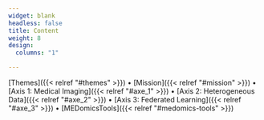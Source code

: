 ```yaml
---
widget: blank
headless: false
title: Content
weight: 8
design:
  columns: "1"  

---
```


[Themes]({{< relref "#themes" >}}) • 
[Mission]({{< relref "#mission" >}}) • 
[Axis 1: Medical Imaging]({{< relref "#axe_1" >}}) • 
[Axis 2: Heterogeneous Data]({{< relref "#axe_2" >}}) • 
[Axis 3: Federated Learning]({{< relref "#axe_3" >}}) •
[MEDomicsTools]({{< relref "#medomics-tools" >}})
